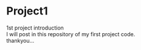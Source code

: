 # Project1
1st project introduction
<br>
I will post in this repository of my first
project code.
<br>
thankyou...

